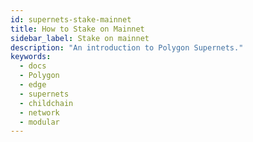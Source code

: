 ```yaml
---
id: supernets-stake-mainnet
title: How to Stake on Mainnet
sidebar_label: Stake on mainnet
description: "An introduction to Polygon Supernets."
keywords:
  - docs
  - Polygon
  - edge
  - supernets
  - childchain
  - network
  - modular
---
```

